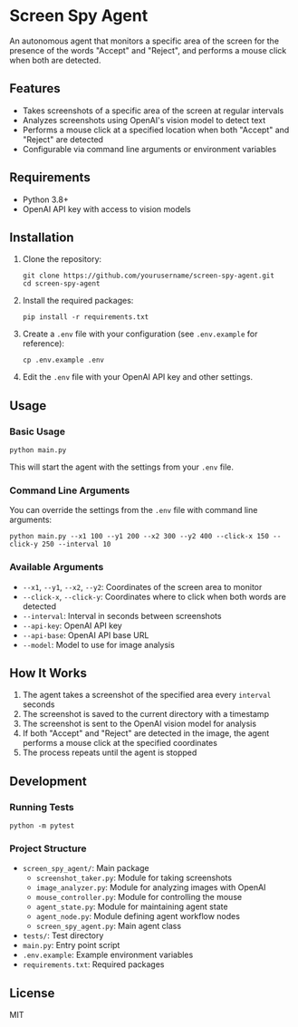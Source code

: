 # Screen Spy Agent

An autonomous agent that monitors a specific area of the screen for the presence of the words "Accept" and "Reject", and performs a mouse click when both are detected.

## Features

- Takes screenshots of a specific area of the screen at regular intervals
- Analyzes screenshots using OpenAI's vision model to detect text
- Performs a mouse click at a specified location when both "Accept" and "Reject" are detected
- Configurable via command line arguments or environment variables

## Requirements

- Python 3.8+
- OpenAI API key with access to vision models

## Installation

1. Clone the repository:
   ```
   git clone https://github.com/yourusername/screen-spy-agent.git
   cd screen-spy-agent
   ```

2. Install the required packages:
   ```
   pip install -r requirements.txt
   ```

3. Create a `.env` file with your configuration (see `.env.example` for reference):
   ```
   cp .env.example .env
   ```

4. Edit the `.env` file with your OpenAI API key and other settings.

## Usage

### Basic Usage

```
python main.py
```

This will start the agent with the settings from your `.env` file.

### Command Line Arguments

You can override the settings from the `.env` file with command line arguments:

```
python main.py --x1 100 --y1 200 --x2 300 --y2 400 --click-x 150 --click-y 250 --interval 10
```

### Available Arguments

- `--x1`, `--y1`, `--x2`, `--y2`: Coordinates of the screen area to monitor
- `--click-x`, `--click-y`: Coordinates where to click when both words are detected
- `--interval`: Interval in seconds between screenshots
- `--api-key`: OpenAI API key
- `--api-base`: OpenAI API base URL
- `--model`: Model to use for image analysis

## How It Works

1. The agent takes a screenshot of the specified area every `interval` seconds
2. The screenshot is saved to the current directory with a timestamp
3. The screenshot is sent to the OpenAI vision model for analysis
4. If both "Accept" and "Reject" are detected in the image, the agent performs a mouse click at the specified coordinates
5. The process repeats until the agent is stopped

## Development

### Running Tests

```
python -m pytest
```

### Project Structure

- `screen_spy_agent/`: Main package
  - `screenshot_taker.py`: Module for taking screenshots
  - `image_analyzer.py`: Module for analyzing images with OpenAI
  - `mouse_controller.py`: Module for controlling the mouse
  - `agent_state.py`: Module for maintaining agent state
  - `agent_node.py`: Module defining agent workflow nodes
  - `screen_spy_agent.py`: Main agent class
- `tests/`: Test directory
- `main.py`: Entry point script
- `.env.example`: Example environment variables
- `requirements.txt`: Required packages

## License

MIT 